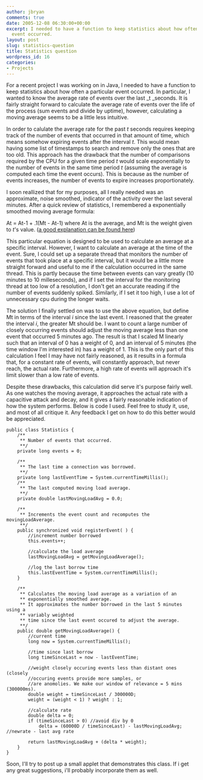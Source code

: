 ```yaml
---
author: jbryan
comments: true
date: 2005-12-08 06:30:00+00:00
excerpt: I needed to have a function to keep statistics about how often a particular
  event occurred.
layout: post
slug: statistics-question
title: Statistics question
wordpress_id: 16
categories:
- Projects
---
```


For a recent project I was working on in Java, I needed to have a function to keep statistics about how often a particular event occurred.  In particular, I wanted to know the average rate of events over the last _t _seconds.  It is fairly straight forward to calculate the average rate of events over the life of the process (sum events and divide by uptime), however, calculating a moving average seems to be a little less intuitive.

In order to calulate the average rate for the past _t_ seconds requires keeping track of the number of events that occurred in that amount of time, which means somehow expiring events after the interval _t_.  This would mean having some list of timestamps to search and remove only the ones that are too old.  This approach has the drawback that the number of comparisons required by the CPU for a given time period _t_ would scale exponentially to the number of events in the same time period _t_ (assuming the average is computed each time the event occurs).  This is because as the number of events increases, the number of events to expire increases proportionately.

I soon reallized that for my purposes, all I really needed was an approximate, noise smoothed, indicator of the activity over the last several minutes.  After a quick review of statistics, I remembered a exponentially smoothed moving average formula:

At = At-1 + .1(Mt - At-1)  where At  is the average, and Mt is the weight given to _t_'s value.  ([a good explanation can be found here](http://www.fourmilab.ch/hackdiet/www/subsubsection1_4_1_0_8_3.html))

This particular equation is designed to be used to calculate an average at a specific interval.  However, I want to calculate an average at the time of the event.  Sure, I could set up a separate thread that monitors the number of events that took place at a specific interval, but it would be a little more straight forward and useful to me if the calculation occurred in the same thread.  This is partly because the time between events can vary greatly (10 minutes to 10 milleseconds), and if I set the interval for the monitoring thread at too low of a resolution, I don't get an accurate reading if the number of events suddenly spiked.  Similarly, if I set it too high, I use a lot of unnecessary cpu during the longer waits.

The solution I finally settled on was to use the above equation, but define Mt in terms of the interval _i_ since the last event.  I reasoned that the greater the interval _i_, the greater Mt should be.  I want to count a large number of closely occurring events should adjust the moving average less than one event that occurred 5 minutes ago.  The result is that I scaled M linearly such that an interval of 0 has a weight of 0, and an interval of 5 minutes (the time window I'm interested in) has a weight of 1.  This is the only part of this calculation I feel I may have not fairly reasoned, as it results in a formula that, for a constant rate of events, will constantly approach, but never reach, the actual rate.  Furthermore, a high rate of events will approach it's limit slower than a low rate of events.

Despite these drawbacks, this calculation did serve it's purpose fairly well.  As one watches the moving average, it approaches the actual rate with a capacitive attack and decay, and it gives a fairly reasonable indication of how the system performs.  Below is code I used.  Feel free to study it, use, and most of all critique it.  Any feedback I get on how to do this better would be appreciated.

    
    
    public class Statistics {
        /**
         ** Number of events that occurred.
         **/
        private long events = 0;
        
        /**
         ** The last time a connection was borrowed.
         **/
        private long lastEventTime = System.currentTimeMillis();
        /**
         ** The last computed moving load average.
         **/
        private double lastMovingLoadAvg = 0.0;
        
        /**
         ** Increments the event count and recomputes the movingLoadAverage.
         **/
        public synchronized void registerEvent( ) {
            //increment number borrowed
            this.events++;
            
            //calculate the load average
            lastMovingLoadAvg = getMovingLoadAverage();
            
            //log the last borrow time
            this.lastEventTime = System.currentTimeMillis();
        }
        
        /**
         ** Calculates the moving load average as a variation of an
         ** exponentially smoothed average.
         ** It approximates the number borrowed in the last 5 minutes using a
         ** variably weighted
         ** time since the last event occured to adjust the average.
         **/
        public double getMovingLoadAverage() {
            //current time
            long now = System.currentTimeMillis();
            
            //time since last borrow
            long timeSinceLast = now - lastEventTime;
            
            //weight closely occuring events less than distant ones (closely
            //occuring events provide more samples, or
            //are anomolies. We make our window of relevance = 5 mins (300000ms).
            double weight = timeSinceLast / 300000D;
            weight = (weight < 1) ? weight : 1;
            
            //calculate rate
            double delta = 0;
            if (timeSinceLast > 0) //avoid div by 0
                delta = (60000D / timeSinceLast) - lastMovingLoadAvg; //newrate - last avg rate
                    
            return lastMovingLoadAvg + (delta * weight);
        }
    }
    


Soon, I'll try to post up a small applet that demonstrates this class.  If i get any great suggestions, i'll probably incorporate them as well.
